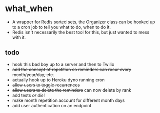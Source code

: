 what_when
=========

- A wrapper for Redis sorted sets, the Organizer class can be hooked up to a cron job to tell you what to do, when to do it.
- Redis isn't necessarily the best tool for this, but just wanted to mess with it.

todo
----

- hook this bad boy up to a server and then to Twilio
- ~~add the concept of repetition so reminders can recur every month/year/day, etc.~~
- actually hook up to Heroku dyno running cron
- ~~allow users to toggle recurrences~~
- ~~allow users to delete the reminders~~ can now delete by rank
- add tests _or die_!
- make month repetition account for different month days
- add user authentication on an endpoint
